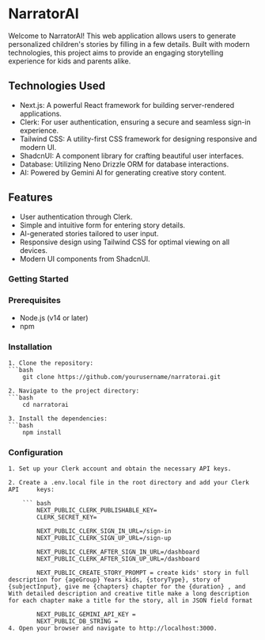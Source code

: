 
# NarratorAI

Welcome to NarratorAI! This web application allows users to generate personalized children's stories by filling in a few details. Built with modern technologies, this project aims to provide an engaging storytelling experience for kids and parents alike.

## Technologies Used
- Next.js: A powerful React framework for building server-rendered applications.
- Clerk: For user authentication, ensuring a secure and seamless sign-in experience.
- Tailwind CSS: A utility-first CSS framework for designing responsive and modern UI.
- ShadcnUI: A component library for crafting beautiful user interfaces.
- Database: Utilizing Neno Drizzle ORM for database interactions.
- AI: Powered by Gemini AI for generating creative story content.

## Features
- User authentication through Clerk.
- Simple and intuitive form for entering story details.
- AI-generated stories tailored to user input.
- Responsive design using Tailwind CSS for optimal viewing on all devices.
- Modern UI components from ShadcnUI.

### Getting Started

### Prerequisites
- Node.js (v14 or later)
- npm

### Installation
    1. Clone the repository:
    ```bash
        git clone https://github.com/yourusername/narratorai.git
    
    2. Navigate to the project directory:
    ```bash
        cd narratorai

    3. Install the dependencies:
    ```bash
        npm install

### Configuration

    1. Set up your Clerk account and obtain the necessary API keys.

    2. Create a .env.local file in the root directory and add your Clerk API     keys:

        ``` bash
            NEXT_PUBLIC_CLERK_PUBLISHABLE_KEY=
            CLERK_SECRET_KEY=

            NEXT_PUBLIC_CLERK_SIGN_IN_URL=/sign-in
            NEXT_PUBLIC_CLERK_SIGN_UP_URL=/sign-up

            NEXT_PUBLIC_CLERK_AFTER_SIGN_IN_URL=/dashboard
            NEXT_PUBLIC_CLERK_AFTER_SIGN_UP_URL=/dashboard

            NEXT_PUBLIC_CREATE_STORY_PROMPT = create kids' story in full description for {ageGroup} Years kids, {storyType}, story of {subjectInput}, give me {chapters} chapter for the {duration} , and  With detailed description and creative title make a long description for each chapter make a title for the story, all in JSON field format

            NEXT_PUBLIC_GEMINI_API_KEY = 
            NEXT_PUBLIC_DB_STRING = 
    4. Open your browser and navigate to http://localhost:3000.
